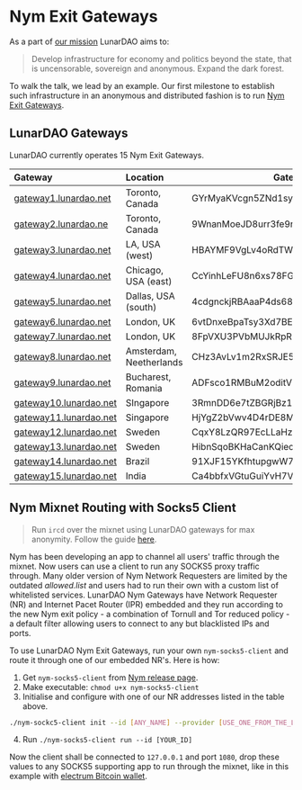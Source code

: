 # Nym Exit Gateways

As a part of [our mission](https://lunardao.net/manifesto.html) LunarDAO aims to:

> Develop infrastructure for economy and politics beyond the state, that is uncensorable, sovereign and anonymous. Expand the dark forest.

To walk the talk, we lead by an example. Our first milestone to establish such infrastructure in an anonymous and distributed fashion is to run [Nym Exit Gateways](https://gateway1.lunardao.net).


## LunarDAO Gateways

LunarDAO currently operates 15 Nym Exit Gateways.

| Gateway                         | Location                             | Gateway Identity Key                         | Embeded Network Requester Address                                                                                                      |
| :---                            | :---                                 | ---                                          | :---                                                                                                                                   |
| [gateway1.lunardao.net](https://gateway1.lunardao.net/)  | Toronto, Canada                      | GYrMyaKVcgn5ZNd1syBKdfCBSRDWK9Kar7qLera5RKWQ | EEqAzndxXt9DBYnNZ32wuXh3fJZuEYosrSvo9EM3quoM.8WSeav8vAY7fJpJYBZdNY4tQZCPQyuRHF73EXnkTa54f@7iJUnn3Wxr1s7Y3mp8Hwv29TWWYxWekmx2zzmtsioC1X |
| [gateway2.lunardao.ne](thttps://gateway2.lunardao.net/)  | Toronto, Canada                      | 9WnanMoeJD8urr3fe9neB3BneSZ6CuQNYfGBkiN87csQ | AviqfchjSEbjgh596THD5pEG6w6WGnwRu3xUBrQM3s1m.4cUgKZYCqJvTGnAMiP35ZFbhVd3Hj2b7VCyeAthJFjTi@9WnanMoeJD8urr3fe9neB3BneSZ6CuQNYfGBkiN87csQ |
| [gateway3.lunardao.net](https://gateway3.lunardao.net/)  | LA, USA (west)                       | HBAYMF9VgLv4oRdTWgpeG4F3KNcYpj5VJ7YeEu7aKwYx | DxzEv981AX6rj92YJSDijDH1PYzFwfNMaSXyTYcvGDe5.8f87j6oMWHmP4c7o2cE2jrrLAFMcTYDuQcBJhWdj152N@HBAYMF9VgLv4oRdTWgpeG4F3KNcYpj5VJ7YeEu7aKwYx |
| [gateway4.lunardao.net](https://gateway4.lunardao.net/)  | Chicago, USA (east)                  | CcYinhLeFU8n6xs78FG6Rz3wvosGTCU2hLB1CZyfkMVe | 6pdHZZLbtghiAEbQW7eVSoUpJwWxUSFJFzkcjQZavQHB.AcytKZj8JyT2mccsz6YJt8LJtYdL8iRZ4yRbkv2PRTra@CcYinhLeFU8n6xs78FG6Rz3wvosGTCU2hLB1CZyfkMVe |
| [gateway5.lunardao.net](https://gateway5.lunardao.net/)  | Dallas, USA (south)                  | 4cdgnckjRBAaaP4ds68YEJPRc78paC4YWMGBDUS8G57C | H4ChCGS9ZG4V66LNoknfraCNexxxAnXSkviP1dvpyjja.FcJfXGVF6xEaWjqVKoWXna7ApGKGNLvv8zKNGxcVrY2i@4cdgnckjRBAaaP4ds68YEJPRc78paC4YWMGBDUS8G57C |
| [gateway6.lunardao.net](https://gateway6.lunardao.net/)  | London, UK                           | 6vtDnxeBpaTsy3Xd7BE2ZAEKiaQZFsXEZPf9ZKrQtxgS | EpQ2wXbvDi9k2jQFtVZxXf5N5uf7tLofZQtihMDtQyau.4ufZNZAcuWFqiZ8kQHtC4tRxeX7McDsZLcunuCftMpJQ@6vtDnxeBpaTsy3Xd7BE2ZAEKiaQZFsXEZPf9ZKrQtxgS |
| [gateway7.lunardao.net](https://gateway7.lunardao.net/)  | London, UK                           | 8FpVXU3PVbMUJkRpRMLtrRWmcBvCrPLWVQggNRKrVkkn | A3Y7MYGLLVK1kEQZ12sTMt7PHi55kdqFA2vqwP5AUNP6.6pQRhNs82vHVaxTSwWWeH8tqqd5XS17PVau1Whquzfp@8FpVXU3PVbMUJkRpRMLtrRWmcBvCrPLWVQggNRKrVkkn  |
| [gateway8.lunardao.net](https://gateway8.lunardao.net/)  | Amsterdam, Neetherlands | CHz3AvLv1m2RxSRJE5USBgkmk92uH8T4H95EdpWc93Nb | 9jdirvABxWde4LdsK3FASjmYpmRJ2b3ycvYUYG4Kyx8N.3udzeDkc67BFQZQRgwQxwPu4AZGQLkoTzDgfh9EpxYw8@CHz3AvLv1m2RxSRJE5USBgkmk92uH8T4H95EdpWc93Nb |
| [gateway9.lunardao.net](https://gateway9.lunardao.net/)  | Bucharest, Romania    | ADFsco1RMBuM2oditV9MPfWYAht5KDqRmpwNu95fbedg | Gv1Kvj1rRHS5732q7YYNXpV3ZKLZLDBLUFFsLAaa8PdY.3o1gh9Kv1aSVbegkCjn5yxLqNXe7ow4REqHtPF3SHeZY@ADFsco1RMBuM2oditV9MPfWYAht5KDqRmpwNu95fbedg |
| [gateway10.lunardao.net](https://gateway10.lunardao.net/) | SIngapore                            | 3RmnDD6e7tZBGRjBz1iv6LD2Zb9Q8CXPigW4CneSY9hs | BrLPwxdGfrpwE8LkrKtwZRN5bfSj173L7svJrL7DogYX.WeSDmMm9ezZFNRfjjqJTJt4SVq7zFmnQz4Nh3vUrLMs@3RmnDD6e7tZBGRjBz1iv6LD2Zb9Q8CXPigW4CneSY9hs  |
| [gateway11.lunardao.net](https://gateway11.lunardao.net/) | Singapore                            | HjYgZ2bVwv4D4rDE8MfWTzFEzYSo7P6xgbrRnpZBADJX | 5oJJWrUMwigqyKNm833J9JavjvLtB7P5Gq82htisC1rG.3ditxa16huEjNHPc6Srqm5Eei7gtFWqqJ13jE5xHrjJX@HjYgZ2bVwv4D4rDE8MfWTzFEzYSo7P6xgbrRnpZBADJX |
| [gateway12.lunardao.net](https://gateway12.lunardao.net/) | Sweden                               | CqxY8LzQR97EcLLaHzhhNBVkGxiA4WhPjERA2WN5nUsi | EckThLD2H3MXonPBHYVkNF936gcxjVzuFS5WbDPYn9ak.EbS2TyKXm6rAk4u7sAN4hXSZSYRaDfV4pvvPYjSGgBPB@CqxY8LzQR97EcLLaHzhhNBVkGxiA4WhPjERA2WN5nUsi |
| [gateway13.lunardao.net](https://gateway13.lunardao.net/) | Sweden                               | HibnSqoBKHaCanKQiecCcNDvabKJ3XzCUfPHi5oXZvjE | FRdGYEznhjQDn37TL3Jo8yXFtXyhkRFqYzbLfB8bpytE.GZea8CYAZya9P2Z83zCpXFfjb3sfmtMtEgtbE7taNSwB@HibnSqoBKHaCanKQiecCcNDvabKJ3XzCUfPHi5oXZvjE |
| [gateway14.lunardao.net](https://gateway14.lunardao.net/) | Brazil                               | 91XJF15YKfhtupgwW7kFx2VcggNkT8AHz9FcSnnoPjFr | 5JWPtbkk3aNSCGYD9VMAQ9MdMHZXyJvxBeWPRdktjD14.GXuxvRC3LaYuGHsVWV1qgpAPvBkxskVzkTSCX2ZgY3Fm@91XJF15YKfhtupgwW7kFx2VcggNkT8AHz9FcSnnoPjFr |
| [gateway15.lunardao.net](https://gateway15.lunardao.net/) | India                                | Ca4bbfxVGtuGuiYvH7V5jSnj9Jp4VJa4Sznu2doZD5np | 6J4NJJTGJNT4BeYgeGnm3wMRzzKH1LFFPCZjoeAoRpCB.9d8fYTwxXf3QmFyqVCxjezGSg7bwSMBBaPmRrsJHUCE6@Ca4bbfxVGtuGuiYvH7V5jSnj9Jp4VJa4Sznu2doZD5np |

## Nym Mixnet Routing with Socks5 Client

> Run `ircd` over the mixnet using LunarDAO gateways for max anonymity. Follow the guide [here](./mixnetircd.md).

Nym has been developing an app to channel all users' traffic through the mixnet. Now users can use a client to run any SOCKS5 proxy traffic through. Many older version of Nym Network Requesters are limited by the outdated *allowed.list* and users had to run their own with a custom list of whitelisted services. LunarDAO Nym Gateways have Network Requester (NR) and Internet Pacet Router (IPR) embedded and they run according to the new Nym exit policy - a combination of Tornull and Tor reduced policy - a default filter allowing users to connect to any but blacklisted IPs and ports.

To use LunarDAO Nym Exit Gateways, run your own `nym-socks5-client` and route it through one of our embedded NR's. Here is how:

1. Get `nym-socks5-client` from [Nym release page](https://github.com/nymtech/nym/releases).
2. Make executable: `chmod u+x nym-socks5-client`
3. Initialise and configure with one of our NR addresses listed in the table above.
```sh
./nym-sockc5-client init --id [ANY_NAME] --provider [USE_ONE_FROM_THE_LIST_ABOVE]
```
4. Run `./nym-socks5-client run --id [YOUR_ID]`

Now the client shall be connected to `127.0.0.1` and port `1080`, drop these values to any SOCKS5 supporting app to run through the mixnet, like in this example with [electrum Bitcoin wallet](https://nym-website-docs-n2epi5j7h-nyx-network-staging.vercel.app/developers/tutorials/electrum.html#electrum-bitcoin-wallet-via-nymconnect).
